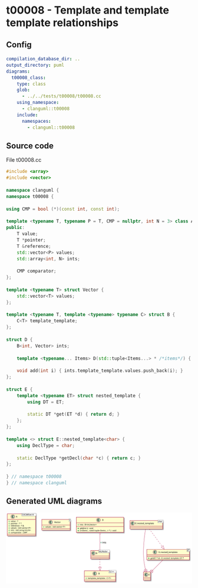 # t00008 - Template and template template relationships
## Config
```yaml
compilation_database_dir: ..
output_directory: puml
diagrams:
  t00008_class:
    type: class
    glob:
      - ../../tests/t00008/t00008.cc
    using_namespace:
      - clanguml::t00008
    include:
      namespaces:
        - clanguml::t00008

```
## Source code
File t00008.cc
```cpp
#include <array>
#include <vector>

namespace clanguml {
namespace t00008 {

using CMP = bool (*)(const int, const int);

template <typename T, typename P = T, CMP = nullptr, int N = 3> class A {
public:
    T value;
    T *pointer;
    T &reference;
    std::vector<P> values;
    std::array<int, N> ints;

    CMP comparator;
};

template <typename T> struct Vector {
    std::vector<T> values;
};

template <typename T, template <typename> typename C> struct B {
    C<T> template_template;
};

struct D {
    B<int, Vector> ints;

    template <typename... Items> D(std::tuple<Items...> * /*items*/) { }

    void add(int i) { ints.template_template.values.push_back(i); }
};

struct E {
    template <typename ET> struct nested_template {
        using DT = ET;

        static DT *get(ET *d) { return d; }
    };
};

template <> struct E::nested_template<char> {
    using DeclType = char;

    static DeclType *getDecl(char *c) { return c; }
};

} // namespace t00008
} // namespace clanguml

```
## Generated UML diagrams
![t00008_class](./t00008_class.svg "Template and template template relationships")
